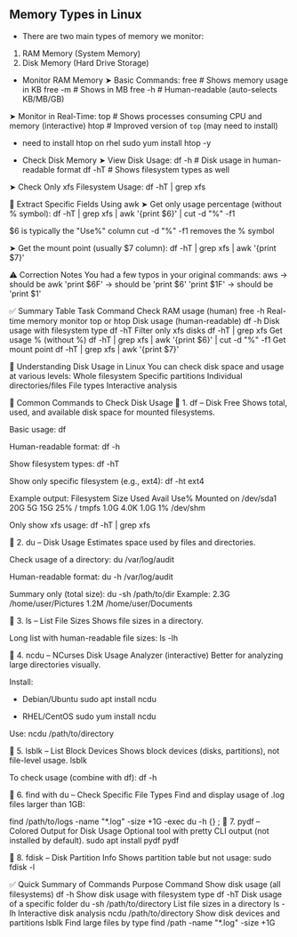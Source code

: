 ## Memory Types in Linux
* There are two main types of memory we monitor:
1. RAM Memory (System Memory)
2. Disk Memory (Hard Drive Storage)

* Monitor RAM Memory
➤ Basic Commands:
free           # Shows memory usage in KB
free -m        # Shows in MB
free -h        # Human-readable (auto-selects KB/MB/GB)

➤ Monitor in Real-Time:
top            # Shows processes consuming CPU and memory (interactive)
htop           # Improved version of `top` (may need to install)

* need to install htop on rhel
sudo yum install htop -y

* Check Disk Memory
➤ View Disk Usage:
df -h          # Disk usage in human-readable format
df -hT         # Shows filesystem types as well

➤ Check Only xfs Filesystem Usage:
df -hT | grep xfs

🧰 Extract Specific Fields Using awk
➤ Get only usage percentage (without % symbol):
df -hT | grep xfs | awk '{print $6}' | cut -d "%" -f1

$6 is typically the "Use%" column
cut -d "%" -f1 removes the % symbol

➤ Get the mount point (usually $7 column):
df -hT | grep xfs | awk '{print $7}'

⚠️ Correction Notes
You had a few typos in your original commands:
aws → should be awk
'print $6F' → should be 'print $6'
'print $1F' → should be 'print $1'

✅ Summary Table
Task	Command
Check RAM usage (human)	free -h
Real-time memory monitor	top or htop
Disk usage (human-readable)	df -h
Disk usage with filesystem type	df -hT
Filter only xfs disks	df -hT | grep xfs
Get usage % (without %)	df -hT | grep xfs | awk '{print $6}' | cut -d "%" -f1
Get mount point	df -hT | grep xfs | awk '{print $7}'

🧠 Understanding Disk Usage in Linux
You can check disk space and usage at various levels:
Whole filesystem
Specific partitions
Individual directories/files
File types
Interactive analysis

📌 Common Commands to Check Disk Usage
🔹 1. df – Disk Free
Shows total, used, and available disk space for mounted filesystems.

Basic usage:
df

Human-readable format:
df -h

Show filesystem types:
df -hT

Show only specific filesystem (e.g., ext4):
df -ht ext4

Example output:
Filesystem      Size  Used Avail Use% Mounted on
/dev/sda1        20G   5G   15G   25% /
tmpfs           1.0G  4.0K  1.0G    1% /dev/shm

Only show xfs usage:
df -hT | grep xfs

🔹 2. du – Disk Usage
Estimates space used by files and directories.

Check usage of a directory:
du /var/log/audit



Human-readable format:
du -h /var/log/audit

Summary only (total size):
du -sh /path/to/dir
Example:
2.3G    /home/user/Pictures
1.2M    /home/user/Documents

🔹 3. ls – List File Sizes
Shows file sizes in a directory.

Long list with human-readable file sizes:
ls -lh

🔹 4. ncdu – NCurses Disk Usage Analyzer (interactive)
Better for analyzing large directories visually.

Install:
* Debian/Ubuntu
sudo apt install ncdu

* RHEL/CentOS
sudo yum install ncdu

Use:
ncdu /path/to/directory

🔹 5. lsblk – List Block Devices
Shows block devices (disks, partitions), not file-level usage.
lsblk

To check usage (combine with df):
df -h

🔹 6. find with du – Check Specific File Types
Find and display usage of .log files larger than 1GB:

find /path/to/logs -name "*.log" -size +1G -exec du -h {} \;
🔹 7. pydf – Colored Output for Disk Usage
Optional tool with pretty CLI output (not installed by default).
sudo apt install pydf
pydf

🔹 8. fdisk – Disk Partition Info
Shows partition table but not usage:
sudo fdisk -l

✅ Quick Summary of Commands
Purpose	Command
Show disk usage (all filesystems)	df -h
Show disk usage with filesystem type	df -hT
Disk usage of a specific folder	du -sh /path/to/directory
List file sizes in a directory	ls -lh
Interactive disk analysis	ncdu /path/to/directory
Show disk devices and partitions	lsblk
Find large files by type	find /path -name "*.log" -size +1G
